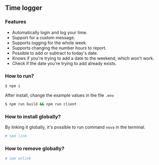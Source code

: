 ## Time logger

### Features

* Automatically login and log your time.
* Support for a custom message.
* Supports logging for the whole week.
* Supports changing the number hours to report.
* Possible to add or subtract to today's date.
* Knows if you're trying to add a date to the weekend, which won't work.
* Check if the date you're trying to add already exists.

### How to run?

``` sh
$ npm i
```

After install, change the example values in the file `.env`

``` sh
$ npm run build && npm run client
```

### How to install globally?

By linking it globally, it's possible to run command `nova` in the terminal.

``` sh
# npm link
```

### How to remove globally?

``` sh
# npm unlink
```
